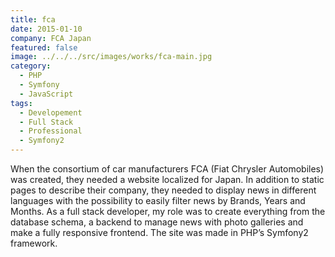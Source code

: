 ```yaml
---
title: fca
date: 2015-01-10
company: FCA Japan
featured: false
image: ../../../src/images/works/fca-main.jpg
category:
  - PHP
  - Symfony
  - JavaScript
tags:
  - Developement
  - Full Stack
  - Professional
  - Symfony2
---
```


When the consortium of car manufacturers FCA (Fiat Chrysler Automobiles) was created, they needed a website localized for Japan. In addition to static pages to describe their company, they needed to display news in different languages with the possibility to easily filter news by Brands, Years and Months. As a full stack developer, my role was to create everything from the database schema, a backend to manage news with photo galleries and make a fully responsive frontend. The site was made in PHP’s Symfony2 framework.
